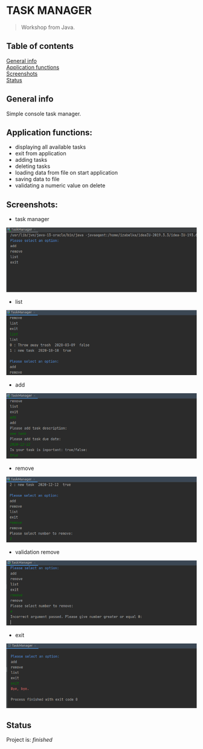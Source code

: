 # TASK MANAGER
> Workshop from Java. 

## Table of contents
[General info](#general-info) <br>
[Application functions](#application-functions) <br>
[Screenshots](#screenshots) <br>
[Status](#status)

## General info
Simple console task manager.

## Application functions:
* displaying all available tasks
* exit from application
* adding tasks
* deleting tasks
* loading data from file on start application
* saving data to file
* validating a numeric value on delete

## Screenshots:
* task manager

![task manager](/images/task_manager.png)
* list

![list](/images/list.png)
* add

![add](/images/add.png)
* remove

![remove](/images/remove.png)
* validation remove

![walidacja](/images/walidacja.png)
* exit

![exit](/images/exit.png)

## Status
Project is: _finished_